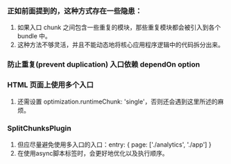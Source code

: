 ### 正如前面提到的，这种方式存在一些隐患：

1. 如果入口 chunk 之间包含一些重复的模块，那些重复模块都会被引入到各个 bundle 中。
2. 这种方法不够灵活，并且不能动态地将核心应用程序逻辑中的代码拆分出来。


### 防止重复(prevent duplication) 入口依赖 dependOn option 

### HTML 页面上使用多个入口

1. 还需设置 optimization.runtimeChunk: 'single'，否则还会遇到这里所述的麻烦。



### SplitChunksPlugin
1. 但应尽量避免使用多入口的入口：entry: { page: ['./analytics', './app'] }
2. 在使用async脚本标签时，会更好地优化以及执行顺序。
